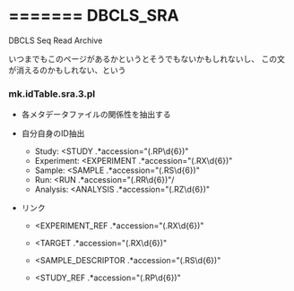 =======
DBCLS_SRA
=========

DBCLS Seq Read Archive


いつまでもこのページがあるかというとそうでもないかもしれないし、
この文が消えるのかもしれない、という

### mk.idTable.sra.3.pl
* 各メタデータファイルの関係性を抽出する
* 自分自身のID抽出
  * Study: <STUDY .\*accession="(\.RP\\d{6})"
  * Experiment: <EXPERIMENT .\*accession="(\.RX\\d{6})"
  * Sample: <SAMPLE .\*accession="(\.RS\\d{6})"
  * Run: <RUN .\*accession="(\.RR\\d{6})"/
  * Analysis: <ANALYSIS .\*accession="(\.RZ\\d{6})"



* リンク
  * <EXPERIMENT_REF .*accession="(.RX\d{6})"
  * <TARGET .*accession="(.RX\d{6})"

  * <SAMPLE_DESCRIPTOR .*accession="(.RS\d{6})"
  * <STUDY_REF .*accession="(.RP\d{6})"





